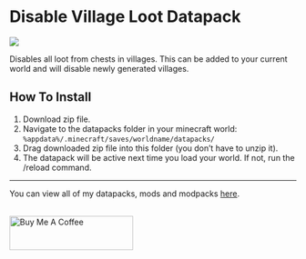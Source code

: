 # Disable Village Loot Datapack

![](https://img.shields.io/badge/Minecraft-1.19+-green)

Disables all loot from chests in villages. This can be added to your current world and will disable newly generated villages.

## How To Install

1. Download zip file.
2. Navigate to the datapacks folder in your minecraft world:
   `%appdata%/.minecraft/saves/worldname/datapacks/`
3. Drag downloaded zip file into this folder (you don’t have to unzip it).
4. The datapack will be active next time you load your world. If not, run the /reload command.

---
You can view all of my datapacks, mods and modpacks [here](https://silentdoommc.netlify.app/).

<br />
<a href="https://www.buymeacoffee.com/silentdoom" target="_blank"><img src="https://cdn.buymeacoffee.com/buttons/v2/default-yellow.png" alt="Buy Me A Coffee" style="height: 60px !important;width: 217px !important;" ></a>
